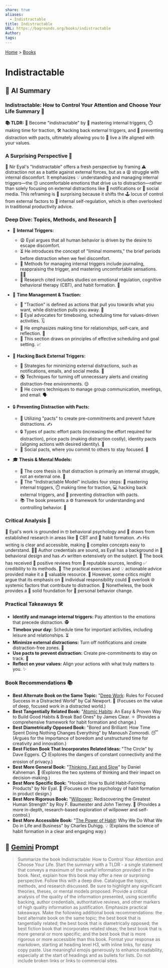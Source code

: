 ```yaml
---
share: true
aliases:
  - Indistractable
title: Indistractable
URL: https://bagrounds.org/books/indistractable
Author: 
tags: 
---
```

[Home](../index.md) > [Books](./index.md)  
# Indistractable  
## 🤖 AI Summary  
### Indistractable: How to Control Your Attention and Choose Your Life Summary 🧠  
**📚 TLDR:** 🧘 Become "indistractable" by 🧠 mastering internal triggers, ⏱️ making time for traction, 🛠️ hacking back external triggers, and 🤝 preventing distraction with pacts, ultimately allowing you to 🎯 live a life aligned with your values.  
  
### A Surprising Perspective 🤯  
🧠 Nir Eyal's "Indistractable" offers a fresh perspective by framing ⚠️ distraction not as a battle against external forces, but as a 😫 struggle with internal discomfort. It emphasizes 💡 understanding and managing internal triggers—the 😔 uncomfortable emotions that drive us to distraction—rather than solely focusing on external distractions like 🔔 notifications or 📱 social media. This reframing is 🤔 surprising because it shifts the 🕹️ locus of control from external factors to 🧘 internal self-regulation, which is often overlooked in traditional productivity advice.  
  
### Deep Dive: Topics, Methods, and Research 🔬  
* 🧠 **Internal Triggers:**  
    * 😩 Eyal argues that all human behavior is driven by the desire to escape discomfort.  
    * ⏳ He introduces the concept of "liminal moments," the brief periods before distraction when we feel discomfort.  
    * 📝 Methods for managing internal triggers include journaling, reappraising the trigger, and mastering uncomfortable sensations. 🧘‍♀️  
    * 🔬 Research cited includes studies on emotional regulation, cognitive behavioral therapy (CBT), and habit formation. 🧠  
  
* 🧭 **Time Management & Traction:**  
    * 🎯 "Traction" is defined as actions that pull you towards what you want, while distraction pulls you away. 🧲  
    * 📅 Eyal advocates for timeboxing, scheduling time for values-driven activities. 🗓️  
    * 🧘 He emphasizes making time for relationships, self-care, and reflection. 💖  
    * 🎯 This section draws on principles of effective scheduling and goal setting. 📈  
  
* 🚫 **Hacking Back External Triggers:**  
    * 📱 Strategies for minimizing external distractions, such as notifications, emails, and social media. 📵  
    * 🔇 Techniques for turning off unnecessary alerts and creating distraction-free environments. 😌  
    * 📧 He covers techniques to manage group communication, meetings, and email. 🗣️  
  
* 🔒 **Preventing Distraction with Pacts:**  
    * 🤝 Utilizing "pacts" to create pre-commitments and prevent future distractions. ✍️  
    * 🔒 Types of pacts: effort pacts (increasing the effort required for distraction), price pacts (making distraction costly), identity pacts (aligning actions with desired identity). 👤  
    * 👥 Social pacts, where you commit to others to stay focused. 🙏  
  
* 🎓 **Thesis & Mental Models:**  
    * 🤔 The core thesis is that distraction is primarily an internal struggle, not an external one. 🧠  
    * 🧭 The "Indistractable Model" includes four steps: 💪 mastering internal triggers, ⏱️ making time for traction, 💻 hacking back external triggers, and 🤝 preventing distraction with pacts.  
    * 📚 The book presents a ⚙️ framework for understanding and controlling behavior. 🚦  
  
### Critical Analysis 🧐  
🧠 Eyal's work is grounded in 🤓 behavioral psychology and 🧪 draws from established research in areas like 🧠 CBT and 🔁 habit formation. ✍️ His writing is clear and accessible, making 🤯 complex concepts easy to understand. 👨‍🎓 Author credentials are sound, as Eyal has a background in 🎨 behavioral design and has ✍️ written extensively on the subject. 💯 The book has received 🌟 positive reviews from 📰 reputable sources, lending ✅ credibility to its methods. 💪 The practical exercises and 💡 actionable advice provided make it a 💎 valuable resource. 🤔 However, some critics might argue that its emphasis on 🧍 individual responsibility could 👀 overlook 🌐 systemic factors that contribute to distraction. 🙏 Nonetheless, the book provides a 🧱 solid foundation for 🧍 personal behavior change.  
  
### Practical Takeaways 🛠️  
* **Identify and manage internal triggers:** Pay attention to the emotions that precede distraction. 🕵️  
* **Timebox your day:** Schedule time for important activities, including leisure and relationships. ⏳  
* **Minimize external distractions:** Turn off notifications and create distraction-free zones. 📵  
* **Use pacts to prevent distraction:** Create pre-commitments to stay on track. 🤝  
* **Reflect on your values:** Align your actions with what truly matters to you. ✨  
  
### Book Recommendations 📚  
* **Best Alternate Book on the Same Topic:** "[Deep Work](./deep-work.md): Rules for Focused Success in a Distracted World" by Cal Newport. 🧘 (Focuses on the value of deep, focused work in a distracted world.)  
* **Best Tangentially Related Book:** "[Atomic Habits](./atomic-habits.md): An Easy & Proven Way to Build Good Habits & Break Bad Ones" by James Clear. ⚛️ (Provides a comprehensive framework for habit formation and change.)  
* **Best Diametrically Opposed Book:** "Bored and Brilliant: How Time Spent Doing Nothing Changes Everything" by Manoush Zomorodi. 😴 (Argues for the importance of boredom and unstructured time for creativity and innovation.)  
* **Best Fiction Book That Incorporates Related Ideas:** "The Circle" by Dave Eggers. ⭕ (Explores the dangers of constant connectivity and the erosion of privacy.)  
* **Best More General Book:** "[Thinking, Fast and Slow](./thinking-fast-and-slow.md)" by Daniel Kahneman. 🧠 (Explores the two systems of thinking and their impact on decision-making.)  
* **Best More Specific Book:** "Hooked: How to Build Habit-Forming Products" by Nir Eyal. 🎣 (Focuses on the psychology of habit formation in product design.)  
* **Best More Rigorous Book:** "[Willpower](./willpower.md): Rediscovering the Greatest Human Strength" by Roy F. Baumeister and John Tierney. 💪 (Provides a more in-depth, research-based exploration of willpower and self-control.)  
* **Best More Accessible Book:** "[The Power of Habit](./the-power-of-habit.md): Why We Do What We Do in Life and Business" by Charles Duhigg. 💡 (Explains the science of habit formation in a clear and engaging way.)  
  
## 💬 [Gemini](https://gemini.google.com) Prompt  
> Summarize the book Indistractable: How to Control Your Attention and Choose Your Life. Start the summary with a TLDR - a single statement that conveys a maximum of the useful information provided in the book. Next, explain how this book may offer a new or surprising perspective. Follow this with a deep dive. Catalogue the topics, methods, and research discussed. Be sure to highlight any significant theories, theses, or mental models proposed. Provide a critical analysis of the quality of the information presented, using scientific backing, author credentials, authoritative reviews, and other markers of high quality information as justification. Emphasize practical takeaways. Make the following additional book recommendations: the best alternate book on the same topic; the best book that is tangentially related; the best book that is diametrically opposed; the best fiction book that incorporates related ideas; the best book that is more general or more specific; and the best book that is more rigorous or more accessible than this book. Format your response as markdown, starting at heading level H3, with inline links, for easy copy paste. Use meaningful emojis generously to enhance readability, especially at the start of headings and as bullets for lists. Do not include broken links or links to commercial sites.  
